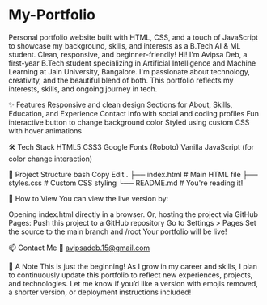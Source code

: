 # My-Portfolio
Personal portfolio website built with HTML, CSS, and a touch of JavaScript to showcase my background, skills, and interests as a B.Tech AI &amp; ML student. Clean, responsive, and beginner-friendly!
Hi! I'm Avipsa Deb, a first-year B.Tech student specializing in Artificial Intelligence and Machine Learning at Jain University, Bangalore. I'm passionate about technology, creativity, and the beautiful blend of both. This portfolio reflects my interests, skills, and ongoing journey in tech.

✨ Features
Responsive and clean design
Sections for About, Skills, Education, and Experience
Contact info with social and coding profiles
Fun interactive button to change background color
Styled using custom CSS with hover animations


🛠️ Tech Stack
HTML5
CSS3
Google Fonts (Roboto)
Vanilla JavaScript (for color change interaction)

📂 Project Structure
bash
Copy
Edit
.
├── index.html        # Main HTML file
├── styles.css        # Custom CSS styling
└── README.md         # You're reading it!


🚀 How to View
You can view the live version by:

Opening index.html directly in a browser.
Or, hosting the project via GitHub Pages:
Push this project to a GitHub repository
Go to Settings > Pages
Set the source to the main branch and /root
Your portfolio will be live!

📫 Contact Me
📧 avipsadeb.15@gmail.com



🖤 A Note
This is just the beginning! As I grow in my career and skills, I plan to continuously update this portfolio to reflect new experiences, projects, and technologies.
Let me know if you’d like a version with emojis removed, a shorter version, or deployment instructions included!

















